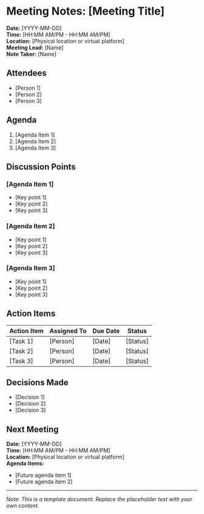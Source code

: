 # Meeting Notes: [Meeting Title]

**Date:** [YYYY-MM-DD]  
**Time:** [HH:MM AM/PM - HH:MM AM/PM]  
**Location:** [Physical location or virtual platform]  
**Meeting Lead:** [Name]  
**Note Taker:** [Name]

## Attendees

- [Person 1]
- [Person 2]
- [Person 3]

## Agenda

1. [Agenda Item 1]
2. [Agenda Item 2]
3. [Agenda Item 3]

## Discussion Points

### [Agenda Item 1]

- [Key point 1]
- [Key point 2]
- [Key point 3]

### [Agenda Item 2]

- [Key point 1]
- [Key point 2]
- [Key point 3]

### [Agenda Item 3]

- [Key point 1]
- [Key point 2]
- [Key point 3]

## Action Items

| Action Item | Assigned To | Due Date | Status |
|-------------|-------------|----------|--------|
| [Task 1]    | [Person]    | [Date]   | [Status] |
| [Task 2]    | [Person]    | [Date]   | [Status] |
| [Task 3]    | [Person]    | [Date]   | [Status] |

## Decisions Made

- [Decision 1]
- [Decision 2]
- [Decision 3]

## Next Meeting

**Date:** [YYYY-MM-DD]  
**Time:** [HH:MM AM/PM - HH:MM AM/PM]  
**Location:** [Physical location or virtual platform]  
**Agenda Items:**
- [Future agenda item 1]
- [Future agenda item 2]

---

*Note: This is a template document. Replace the placeholder text with your own content.* 